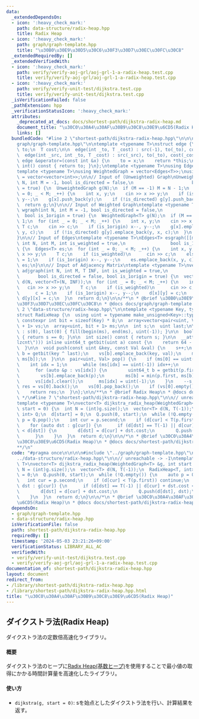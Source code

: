 ```yaml
---
data:
  _extendedDependsOn:
  - icon: ':heavy_check_mark:'
    path: data-structure/radix-heap.hpp
    title: Radix Heap
  - icon: ':heavy_check_mark:'
    path: graph/graph-template.hpp
    title: "\u30B0\u30E9\u30D5\u30C6\u30F3\u30D7\u30EC\u30FC\u30C8"
  _extendedRequiredBy: []
  _extendedVerifiedWith:
  - icon: ':heavy_check_mark:'
    path: verify/verify-aoj-grl/aoj-grl-1-a-radix-heap.test.cpp
    title: verify/verify-aoj-grl/aoj-grl-1-a-radix-heap.test.cpp
  - icon: ':heavy_check_mark:'
    path: verify/verify-unit-test/dijkstra.test.cpp
    title: verify/verify-unit-test/dijkstra.test.cpp
  _isVerificationFailed: false
  _pathExtension: hpp
  _verificationStatusIcon: ':heavy_check_mark:'
  attributes:
    _deprecated_at_docs: docs/shortest-path/dijkstra-radix-heap.md
    document_title: "\u30C0\u30A4\u30AF\u30B9\u30C8\u30E9\u6CD5(Radix Heap)"
    links: []
  bundledCode: "#line 2 \"shortest-path/dijkstra-radix-heap.hpp\"\n\n\n\n#line 2 \"\
    graph/graph-template.hpp\"\n\ntemplate <typename T>\nstruct edge {\n  int src,\
    \ to;\n  T cost;\n\n  edge(int _to, T _cost) : src(-1), to(_to), cost(_cost) {}\n\
    \  edge(int _src, int _to, T _cost) : src(_src), to(_to), cost(_cost) {}\n\n \
    \ edge &operator=(const int &x) {\n    to = x;\n    return *this;\n  }\n\n  operator\
    \ int() const { return to; }\n};\ntemplate <typename T>\nusing Edges = vector<edge<T>>;\n\
    template <typename T>\nusing WeightedGraph = vector<Edges<T>>;\nusing UnweightedGraph\
    \ = vector<vector<int>>;\n\n// Input of (Unweighted) Graph\nUnweightedGraph graph(int\
    \ N, int M = -1, bool is_directed = false,\n                      bool is_1origin\
    \ = true) {\n  UnweightedGraph g(N);\n  if (M == -1) M = N - 1;\n  for (int _\
    \ = 0; _ < M; _++) {\n    int x, y;\n    cin >> x >> y;\n    if (is_1origin) x--,\
    \ y--;\n    g[x].push_back(y);\n    if (!is_directed) g[y].push_back(x);\n  }\n\
    \  return g;\n}\n\n// Input of Weighted Graph\ntemplate <typename T>\nWeightedGraph<T>\
    \ wgraph(int N, int M = -1, bool is_directed = false,\n                      \
    \  bool is_1origin = true) {\n  WeightedGraph<T> g(N);\n  if (M == -1) M = N -\
    \ 1;\n  for (int _ = 0; _ < M; _++) {\n    int x, y;\n    cin >> x >> y;\n   \
    \ T c;\n    cin >> c;\n    if (is_1origin) x--, y--;\n    g[x].emplace_back(x,\
    \ y, c);\n    if (!is_directed) g[y].emplace_back(y, x, c);\n  }\n  return g;\n\
    }\n\n// Input of Edges\ntemplate <typename T>\nEdges<T> esgraph([[maybe_unused]]\
    \ int N, int M, int is_weighted = true,\n                 bool is_1origin = true)\
    \ {\n  Edges<T> es;\n  for (int _ = 0; _ < M; _++) {\n    int x, y;\n    cin >>\
    \ x >> y;\n    T c;\n    if (is_weighted)\n      cin >> c;\n    else\n      c\
    \ = 1;\n    if (is_1origin) x--, y--;\n    es.emplace_back(x, y, c);\n  }\n  return\
    \ es;\n}\n\n// Input of Adjacency Matrix\ntemplate <typename T>\nvector<vector<T>>\
    \ adjgraph(int N, int M, T INF, int is_weighted = true,\n                    \
    \       bool is_directed = false, bool is_1origin = true) {\n  vector<vector<T>>\
    \ d(N, vector<T>(N, INF));\n  for (int _ = 0; _ < M; _++) {\n    int x, y;\n \
    \   cin >> x >> y;\n    T c;\n    if (is_weighted)\n      cin >> c;\n    else\n\
    \      c = 1;\n    if (is_1origin) x--, y--;\n    d[x][y] = c;\n    if (!is_directed)\
    \ d[y][x] = c;\n  }\n  return d;\n}\n\n/**\n * @brief \u30B0\u30E9\u30D5\u30C6\
    \u30F3\u30D7\u30EC\u30FC\u30C8\n * @docs docs/graph/graph-template.md\n */\n#line\
    \ 2 \"data-structure/radix-heap.hpp\"\n\ntemplate <typename Key, typename Val>\n\
    struct RadixHeap {\n  using uint = typename make_unsigned<Key>::type;\n  static\
    \ constexpr int bit = sizeof(Key) * 8;\n  array<vector<pair<uint, Val> >, bit\
    \ + 1> vs;\n  array<uint, bit + 1> ms;\n\n  int s;\n  uint last;\n\n  RadixHeap()\
    \ : s(0), last(0) { fill(begin(ms), end(ms), uint(-1)); }\n\n  bool empty() const\
    \ { return s == 0; }\n\n  int size() const { return s; }\n\n  __attribute__((target(\"\
    lzcnt\"))) inline uint64_t getbit(uint a) const {\n    return 64 - _lzcnt_u64(a);\n\
    \  }\n\n  void push(const uint &key, const Val &val) {\n    s++;\n    uint64_t\
    \ b = getbit(key ^ last);\n    vs[b].emplace_back(key, val);\n    ms[b] = min(key,\
    \ ms[b]);\n  }\n\n  pair<uint, Val> pop() {\n    if (ms[0] == uint(-1)) {\n  \
    \    int idx = 1;\n      while (ms[idx] == uint(-1)) idx++;\n      last = ms[idx];\n\
    \      for (auto &p : vs[idx]) {\n        uint64_t b = getbit(p.first ^ last);\n\
    \        vs[b].emplace_back(p);\n        ms[b] = min(p.first, ms[b]);\n      }\n\
    \      vs[idx].clear();\n      ms[idx] = uint(-1);\n    }\n    --s;\n    auto\
    \ res = vs[0].back();\n    vs[0].pop_back();\n    if (vs[0].empty()) ms[0] = uint(-1);\n\
    \    return res;\n  }\n};\n\n/**\n * @brief Radix Heap\n * @docs docs/data-structure/radix-heap.md\n\
    \ */\n#line 7 \"shortest-path/dijkstra-radix-heap.hpp\"\n\n// unreachable -> -1\n\
    template <typename T>\nvector<T> dijkstra_radix_heap(WeightedGraph<T> &g, int\
    \ start = 0) {\n  int N = (int)g.size();\n  vector<T> d(N, T(-1));\n  RadixHeap<T,\
    \ int> Q;\n  d[start] = 0;\n  Q.push(0, start);\n  while (!Q.empty()) {\n    auto\
    \ p = Q.pop();\n    int cur = p.second;\n    if (d[cur] < T(p.first)) continue;\n\
    \    for (auto dst : g[cur]) {\n      if (d[dst] == T(-1) || d[cur] + dst.cost\
    \ < d[dst]) {\n        d[dst] = d[cur] + dst.cost;\n        Q.push(d[dst], dst);\n\
    \      }\n    }\n  }\n  return d;\n}\n\n/*\n * @brief \u30C0\u30A4\u30AF\u30B9\
    \u30C8\u30E9\u6CD5(Radix Heap)\n * @docs docs/shortest-path/dijkstra-radix-heap.md\n\
    **/\n"
  code: "#pragma once\n\n\n\n#include \"../graph/graph-template.hpp\"\n#include \"\
    ../data-structure/radix-heap.hpp\"\n\n// unreachable -> -1\ntemplate <typename\
    \ T>\nvector<T> dijkstra_radix_heap(WeightedGraph<T> &g, int start = 0) {\n  int\
    \ N = (int)g.size();\n  vector<T> d(N, T(-1));\n  RadixHeap<T, int> Q;\n  d[start]\
    \ = 0;\n  Q.push(0, start);\n  while (!Q.empty()) {\n    auto p = Q.pop();\n \
    \   int cur = p.second;\n    if (d[cur] < T(p.first)) continue;\n    for (auto\
    \ dst : g[cur]) {\n      if (d[dst] == T(-1) || d[cur] + dst.cost < d[dst]) {\n\
    \        d[dst] = d[cur] + dst.cost;\n        Q.push(d[dst], dst);\n      }\n\
    \    }\n  }\n  return d;\n}\n\n/*\n * @brief \u30C0\u30A4\u30AF\u30B9\u30C8\u30E9\
    \u6CD5(Radix Heap)\n * @docs docs/shortest-path/dijkstra-radix-heap.md\n**/\n"
  dependsOn:
  - graph/graph-template.hpp
  - data-structure/radix-heap.hpp
  isVerificationFile: false
  path: shortest-path/dijkstra-radix-heap.hpp
  requiredBy: []
  timestamp: '2024-05-03 23:21:26+09:00'
  verificationStatus: LIBRARY_ALL_AC
  verifiedWith:
  - verify/verify-unit-test/dijkstra.test.cpp
  - verify/verify-aoj-grl/aoj-grl-1-a-radix-heap.test.cpp
documentation_of: shortest-path/dijkstra-radix-heap.hpp
layout: document
redirect_from:
- /library/shortest-path/dijkstra-radix-heap.hpp
- /library/shortest-path/dijkstra-radix-heap.hpp.html
title: "\u30C0\u30A4\u30AF\u30B9\u30C8\u30E9\u6CD5(Radix Heap)"
---
```

## ダイクストラ法(Radix Heap)

ダイクストラ法の定数倍高速化ライブラリ。

#### 概要

ダイクストラ法のヒープに[Radix Heap(基数ヒープ)](https://nyaannyaan.github.io/library/data-structure/radix-heap.hpp)を使用することで最小値の取得にかかる時間計算量を高速化したライブラリ。

#### 使い方

- `dijkstra(g, start = 0)`: sを始点としたダイクストラ法を行い、計算結果を返す。
